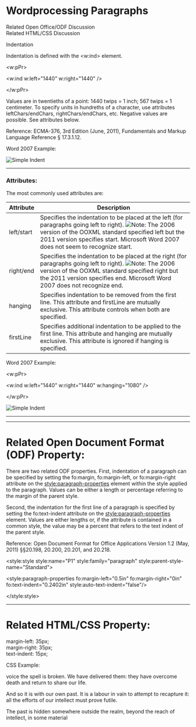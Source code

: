 # Wordprocessing Paragraphs

Related Open Office/ODF Discussion  
Related HTML/CSS Discussion

Indentation

Indentation is defined with the <w:ind> element.

<w:pPr>

<w:ind w:left="1440" w:right="1440" />

</w:pPr>

Values are in twentieths of a point: 1440 twips = 1 inch; 567 twips = 1 centimeter. To specify units in hundreths of a character, use attributes leftChars/endChars, rightChars/endChars, etc. Negative values are possible. See attributes below.

Reference: ECMA-376, 3rd Edition (June, 2011), Fundamentals and Markup Language Reference § 17.3.1.12.

Word 2007 Example:

![Simple Indent](images\wp-ind-simpleIndent.gif)

---

### Attributes:

The most commonly used attributes are:

| Attribute  | Description                                                                                                                                                                                                                                                                      |
| ---------- | -------------------------------------------------------------------------------------------------------------------------------------------------------------------------------------------------------------------------------------------------------------------------------- |
| left/start | Specifies the indentation to be placed at the left (for paragraphs going left to right). ![](images/versionConflict3.png)Note: The 2006 version of the OOXML standard specified left but the 2011 version specifies start. Microsoft Word 2007 does not seem to recognize start. |
| right/end  | Specifies the indentation to be placed at the right (for paragraphs going left to right). ![](images/versionConflict3.png)Note: The 2006 version of the OOXML standard specified right but the 2011 version specifies end. Microsoft Word 2007 does not recognize end.           |
| hanging    | Specifies indentation to be removed from the first line. This attribute and firstLine are mutually exclusive. This attribute controls when both are specified.                                                                                                                   |
| firstLine  | Specifies additional indentation to be applied to the first line. This attribute and hanging are mutually exclusive. This attribute is ignored if hanging is specified.                                                                                                          |

Word 2007 Example:

<w:pPr>

<w:ind w:left="1440" w:right="1440" w:hanging="1080" />

</w:pPr>

![Simple Indent](images\wp-ind-hangingIndent.gif)

---

---

# Related Open Document Format (ODF) Property:

There are two related ODF properties. First, indentation of a paragraph can be specified by setting the fo:margin, fo:margin-left, or fo:margin-right attribute on the <style:paragraph-properties> element within the style applied to the paragraph. Values can be either a length or percentage referring to the margin of the parent style.

Second, the indentation for the first line of a paragraph is specified by setting the fo:text-indent attribute on the <style:paragraph-properties> element. Values are either lengths or, if the attribute is contained in a common style, the value may be a percent that refers to the text indent of the parent style.

Reference: Open Document Format for Office Applications Version 1.2 (May, 2011) §§20.198, 20.200, 20.201, and 20.218.

<style:style style:name="P1" style:family="paragraph" style:parent-style-name="Standard">

<style:paragraph-properties fo:margin-left="0.5in" fo:margin-right="0in" fo:text-indent="0.2402in" style:auto-text-indent="false"/>

</style:style>

---

# Related HTML/CSS Property:

margin-left: 35px;  
margin-right: 35px;  
text-indent: 15px;

CSS Example:

voice the spell is broken. We have delivered them: they have overcome death and return to share our life.

And so it is with our own past. It is a labour in vain to attempt to recapture it: all the efforts of our intellect must prove futile.

The past is hidden somewhere outside the realm, beyond the reach of intellect, in some material
